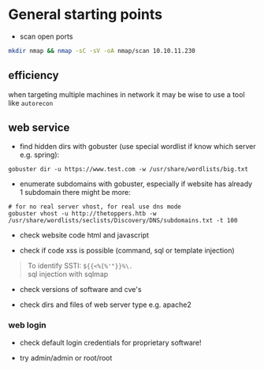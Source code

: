 # General starting points

- scan open ports
```bash
mkdir nmap && nmap -sC -sV -oA nmap/scan 10.10.11.230
```

## efficiency
when targeting multiple machines in network it may be wise to use a tool like `autorecon`

## web service
- find hidden dirs with gobuster (use special wordlist if know which server e.g. spring):
```
gobuster dir -u https://www.test.com -w /usr/share/wordlists/big.txt
```
- enumerate subdomains with gobuster, especially if website has already 1 subdomain there might be more:
```
# for no real server vhost, for real use dns mode
gobuster vhost -u http://thetoppers.htb -w /usr/share/wordlists/seclists/Discovery/DNS/subdomains.txt -t 100
```

- check website code html and javascript

- check if code xss is possible (command, sql or template injection)
> To identify SSTI: `${{<%[%'"}}%\.`  
> sql injection with sqlmap

- check versions of software and cve's

- check dirs and files of web server type e.g. apache2

### web login

- check default login credentials for proprietary software!

- try admin/admin or root/root